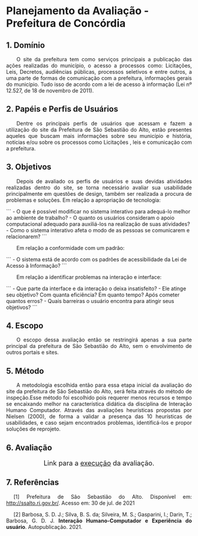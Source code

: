 # Planejamento da Avaliação - Prefeitura de Concórdia

## 1. Domínio
<p align = "justify"> &emsp;&emsp;O site da prefeitura tem como serviços principais a publicação das ações realizadas do município, o acesso a processos como: Licitações, Leis, Decretos, audiências públicas, processos seletivos e entre outros, a uma parte de formas de comunicação com a prefeitura, informações gerais do município. Tudo isso de acordo com a lei de acesso à informação (Lei nº 12.527, de 18 de novembro de 2011).</p>

## 2. Papéis e Perfis de Usuários
<p align = "justify"> &emsp;&emsp;Dentre os principais perfis de usuários que acessam e fazem a utilização do site da Prefeitura de São Sebastião do Alto, estão presentes aqueles que buscam mais informações sobre seu município e história, notícias e/ou sobre os processos como Licitações , leis e comunicação com a prefeitura.</p>

## 3. Objetivos
<p align = "justify"> &emsp;&emsp;Depois de avaliado os perfis de usuários e suas devidas atividades realizadas dentro do site, se torna necessário avaliar sua usabilidade principalmente em questões de design, também ser realizada a procura de problemas e soluções. Em relação a apropriação de tecnologia:</p>
```
- O que é possível modificar no sistema interativo para adequá-lo melhor ao ambiente de trabalho?
- O quanto os usuários consideram o apoio computacional adequado para auxiliá-los na realização de suas atividades?
- Como o sistema interativo afeta o modo de as pessoas se comunicarem e relacionarem?
``` 
<p align = "justify"> &emsp;&emsp;Em relação a conformidade com um padrão:</p>
```
- O sistema está de acordo com os padrões de acessibilidade da Lei de
Acesso à Informação?
```
<p align = "justify"> &emsp;&emsp;Em relação a identificar problemas na interação e interface:</p>
```
- Que parte da interface e da interação o deixa insatisfeito?
- Ele atinge seu objetivo? Com quanta eficiência? Em quanto tempo? Após cometer quantos erros?
- Quais barreiras o usuário encontra para atingir seus objetivos?
```

## 4. Escopo
<p align = "justify"> &emsp;&emsp;O escopo dessa avaliação então se restringirá apenas a sua parte principal da prefeitura de São Sebastião do Alto, sem o envolvimento de outros portais e sites.</p>

## 5. Método
<p align = "justify"> &emsp;&emsp;A metodologia escolhida então para essa etapa inicial da avaliação do site da prefeitura de São Sebastião do Alto, será feita através do método de inspeção.Esse método foi escolhido pois requerer menos recursos e tempo se encaixando melhor na característica didática da disciplina de Interação Humano Computador. Através das avaliações heurísticas propostas por Nielsen (2000), de forma a validar a presença das 10 heurísticas de usabilidades, e caso sejam encontrados problemas, identificá-los e propor soluções de reprojeto.</p>

## 6. Avaliação
<p style="text-align: center; font-size:130%">Link para a <a href="../execucaoAbraao">execução</a> da avaliação.</p>

## 7. Referências
<p style="text-align: justify; text-indent: 20px">[1] Prefeitura de São Sebastião do Alto. Disponível em: <a href="http://ssalto.rj.gov.br/" target="_blank">http://ssalto.rj.gov.br/</a>. Acesso em: 30 de jul. de 2021</p>

<p style="text-align: justify; text-indent: 20px">[2] Barbosa, S. D. J.; Silva, B. S. da; Silveira, M. S.; Gasparini, I.; Darin, T.; Barbosa, G. D. J. <b>Interação Humano-Computador e Experiência do usuário</b>. Autopublicação. 2021.</p>
